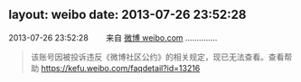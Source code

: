 layout: weibo
date: 2013-07-26 23:52:28
---
2013-07-26 23:52:28  &nbsp;&nbsp;&nbsp;&nbsp;&nbsp;&nbsp; 来自 <a href="http://weibo.com/" rel="nofollow">微博 weibo.com</a>
..............
>  该账号因被投诉违反《微博社区公约》的相关规定，现已无法查看。查看帮助 https://kefu.weibo.com/faqdetail?id=13216
